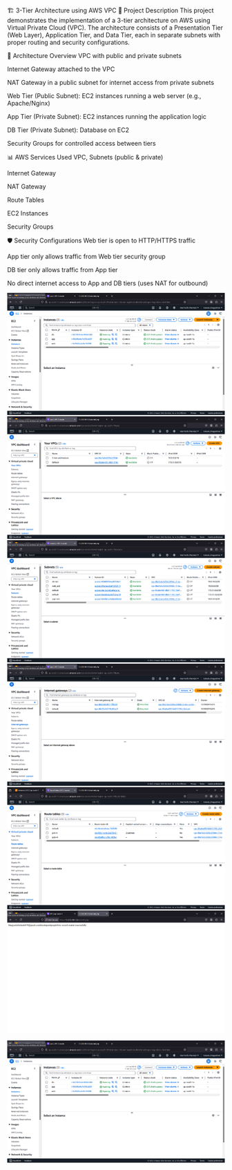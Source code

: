 🏗️ 3-Tier Architecture using AWS VPC
📌 Project Description
This project demonstrates the implementation of a 3-tier architecture on AWS using Virtual Private Cloud (VPC). The architecture consists of a Presentation Tier (Web Layer), Application Tier, and Data Tier, each in separate subnets with proper routing and security configurations.

🧱 Architecture Overview
VPC with public and private subnets

Internet Gateway attached to the VPC

NAT Gateway in a public subnet for internet access from private subnets

Web Tier (Public Subnet): EC2 instances running a web server (e.g., Apache/Nginx)

App Tier (Private Subnet): EC2 instances running the application logic

DB Tier (Private Subnet): Database on EC2

Security Groups for controlled access between tiers

📊 AWS Services Used
VPC, Subnets (public & private)

Internet Gateway

NAT Gateway

Route Tables

EC2 Instances

Security Groups

🛡️ Security Configurations
Web tier is open to HTTP/HTTPS traffic


App tier only allows traffic from Web tier security group

DB tier only allows traffic from App tier

No direct internet access to App and DB tiers (uses NAT for outbound)

![Architecture Diagram](https://github.com/uniqueluck/Three-Tier-VPC-Project/blob/main/instance.png)
![Architecture Diagram](https://github.com/uniqueluck/Three-Tier-VPC-Project/blob/main/vpc.png)
![Architecture Diagram](https://github.com/uniqueluck/Three-Tier-VPC-Project/blob/main/subnets.png)
![Architecture Diagram](https://github.com/uniqueluck/Three-Tier-VPC-Project/blob/main/igw.png)
![Architecture Diagram](https://github.com/uniqueluck/Three-Tier-VPC-Project/blob/main/rout_table.png)
![Architecture Diagram](https://github.com/uniqueluck/Three-Tier-VPC-Project/blob/main/done.png)




![Architecture Diagram](https://github.com/uniqueluck/Three-Tier-VPC-Project/blob/main/instance.png)
